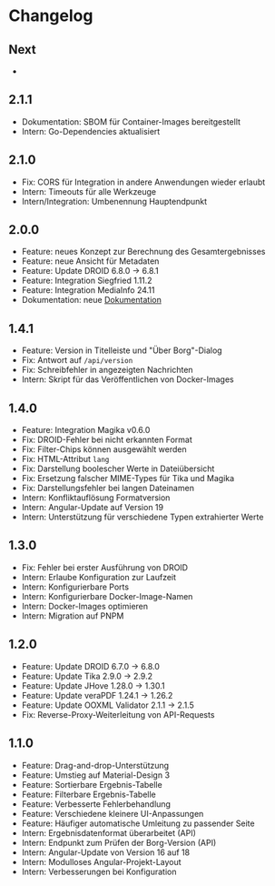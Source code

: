# Changelog

## Next

-

## 2.1.1

- Dokumentation: SBOM für Container-Images bereitgestellt
- Intern: Go-Dependencies aktualisiert

## 2.1.0

- Fix: CORS für Integration in andere Anwendungen wieder erlaubt
- Intern: Timeouts für alle Werkzeuge
- Intern/Integration: Umbenennung Hauptendpunkt

## 2.0.0

- Feature: neues Konzept zur Berechnung des Gesamtergebnisses
- Feature: neue Ansicht für Metadaten
- Feature: Update DROID 6.8.0 -> 6.8.1
- Feature: Integration Siegfried 1.11.2
- Feature: Integration MediaInfo 24.11
- Dokumentation: neue [Dokumentation](https://landesarchiv-thueringen.github.io/borg)

## 1.4.1

- Feature: Version in Titelleiste und "Über Borg"-Dialog
- Fix: Antwort auf `/api/version`
- Fix: Schreibfehler in angezeigten Nachrichten
- Intern: Skript für das Veröffentlichen von Docker-Images

## 1.4.0

- Feature: Integration Magika v0.6.0
- Fix: DROID-Fehler bei nicht erkannten Format
- Fix: Filter-Chips können ausgewählt werden
- Fix: HTML-Attribut `lang`
- Fix: Darstellung boolescher Werte in Dateiübersicht
- Fix: Ersetzung falscher MIME-Types für Tika und Magika
- Fix: Darstellungsfehler bei langen Dateinamen
- Intern: Konfliktauflösung Formatversion
- Intern: Angular-Update auf Version 19
- Intern: Unterstützung für verschiedene Typen extrahierter Werte

## 1.3.0

- Fix: Fehler bei erster Ausführung von DROID
- Intern: Erlaube Konfiguration zur Laufzeit
- Intern: Konfigurierbare Ports
- Intern: Konfigurierbare Docker-Image-Namen
- Intern: Docker-Images optimieren
- Intern: Migration auf PNPM

## 1.2.0

- Feature: Update DROID 6.7.0 -> 6.8.0
- Feature: Update Tika 2.9.0 -> 2.9.2
- Feature: Update JHove 1.28.0 -> 1.30.1
- Feature: Update veraPDF 1.24.1 -> 1.26.2
- Feature: Update OOXML Validator 2.1.1 -> 2.1.5
- Fix: Reverse-Proxy-Weiterleitung von API-Requests

## 1.1.0

- Feature: Drag-and-drop-Unterstützung
- Feature: Umstieg auf Material-Design 3
- Feature: Sortierbare Ergebnis-Tabelle
- Feature: Filterbare Ergebnis-Tabelle
- Feature: Verbesserte Fehlerbehandlung
- Feature: Verschiedene kleinere UI-Anpassungen
- Feature: Häufiger automatische Umleitung zu passender Seite
- Intern: Ergebnisdatenformat überarbeitet (API)
- Intern: Endpunkt zum Prüfen der Borg-Version (API)
- Intern: Angular-Update von Version 16 auf 18
- Intern: Modulloses Angular-Projekt-Layout
- Intern: Verbesserungen bei Konfiguration
